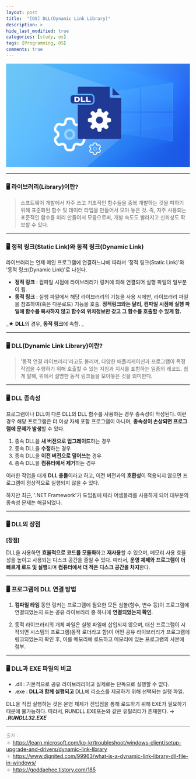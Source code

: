 ```yaml
---
layout: post
title:  "[OS] DLL(Dynamic Link Library)"
description: >
hide_last_modified: true
categories: [study, os]
tags: [Programming, OS]
comments: true
---
```


<p align="center">
  <img src="../../../assets/img/blog/os/dll_img.png">
</p>

----

### 🖥️ 라이브러리(Library)이란?
>소프트웨어 개발에서 자주 쓰고 기초적인 함수들을 중복 개발하는 것을 피하기 위해 표준화된 함수 및 데이터 타입을 만들어서 모아 놓은 것.
즉, 자주 사용되는 표준적인 함수를 미리 만들어서 모음으로써, 개발 속도도 빨라지고 신뢰성도 확보할 수 있다. 


-----

### 🖥️ 정적 링크(Static Link)와 동적 링크(Dynamic Link)

라이브러리는 언제 메인 프로그램에 연결하느냐에 따라서 '정적 링크(Static Link)'와 '동적 링크(Dynamic Link)'로 나뉜다.

- **정적 링크** : 컴파일 시점에 라이브러리가 링커에 의해 연결되어 실행 파일의 일부분이 됨.
- **동적 링크** : 실행 파일에서 해당 라이브러리의 기능을 사용 시에만, 라이브러리 파일을 참조하여(혹은 다운로드) 기능을 호출.
**정적링크와는 달리, 컴파일 시점에 실행 파일에 함수를 복사하지 않고 함수의 위치정보만 갖고 그 함수를 호출할 수 있게 함.**

_★ **DLL**의 경우, **동적 링크**에 속함. _

-----

### 🖥️ DLL(Dynamic Link Library)이란?
> '동적 연결 라이브러리'라고도 불리며, 다양한 애플리케이션과 프로그램이 특정 작업을 수행하기 위해 호출할 수 있는 지침과 지시를 포함하는 일종의 레코드.
쉽게 말해, 위에서 설명한 동적 링크들을 모아놓은 것을 의미한다.

-----
### 🖥️ DLL 종속성 
프로그램이나 DLL이 다른 DLL의 DLL 함수를 사용하는 경우 종속성이 작성된다.
이런 경우 해당 프로그램은 더 이상 자체 포함 프로그램이 아니며, **종속성이 손상되면 프로그램에 문제가 발생**할 수 있다.

>
1. 종속 DLL을 **새 버전으로 업그레이드**하는 경우
2. 종속 DLL을 **수정**하는 경우
3. 종속 DLL을 **이전 버전으로 덮어쓰는** 경우
4. 종속 DLL을 **컴퓨터에서 제거**하는 경우

이러한 작업을 대개 **DLL 충돌**이라고 하고, 이전 버전과의 **호환성**이 적용되지 않으면 프로그램이 정상적으로 실행되지 않을 수 있다.

하지만 최근, '.NET Framework'가 도입됨에 따라 어셈블리를 사용하게 되어 대부분의 종속성 문제는 해결되었다.

-----
### 🖥️ DLL의 장점

**[장점]**

DLL을 사용하면 **효율적으로 코드를 모듈화**하고 **재사용**할 수 있으며, 메모리 사용 효율성을 높이고 사용되는 디스크 공간을 줄일 수 있다. 
따라서, **운영 체제와 프로그램이 더 빠르게 로드 및 실행**되며 **컴퓨터에서 더 적은 디스크 공간을 차지**한다.

-----
### 🖥️ 프로그램에 DLL 연결 방법

1. **컴파일 타임** 동안 링커는 프로그램에 필요한 모든 심볼(함수, 변수 등)이 프로그램에 연결되었는지 또는 공유 라이브러리 중 하나에 **연결되었는지 확인**.

2. 동적 라이브러리의 개체 파일은 실행 파일에 삽입되지 않으며, 대신 프로그램이 시작되면 시스템의 프로그램(동적 로더라고 함)이 어떤 공유 라이브러리가 프로그램에 링크되었는지 확인 후, 이를 메모리에 로드하고 메모리에 있는 프로그램의 사본에 첨부.

-----
### 🖥️ DLL과 EXE 파일의 비교
- .dll : 기본적으로 공유 라이브러리이고 실제로는 단독으로 실행할 수 없다. 
- .exe : **DLL과 함께 실행되고** DLL에 리소스를 제공하기 위해 선택되는 실행 파일.

DLL을 직접 실행하는 것은 운영 체제가 진입점을 통해 로드하기 위해 EXE가 필요하기 때문에 불가능하다. 
따라서, RUNDLL.EXE또는와 같은 유틸리티가 존재한다. → **_.RUNDLL32.EXE_**

-----

<span style="font-size:14px; color:darkgray;"> 출처 : <br>
＊ https://learn.microsoft.com/ko-kr/troubleshoot/windows-client/setup-upgrade-and-drivers/dynamic-link-library<br>
＊ https://www.dignited.com/99963/what-is-a-dynamic-link-library-dll-file-in-windows/ <br>
＊ https://goddaehee.tistory.com/185 <br>
</span>